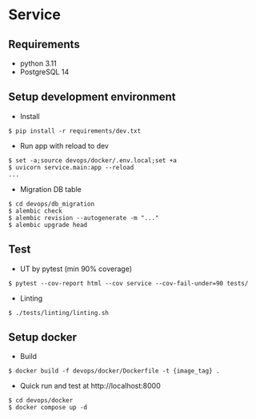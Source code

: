 # Service


## Requirements
- python 3.11
- PostgreSQL 14

## Setup development environment

- Install
```
$ pip install -r requirements/dev.txt
```

- Run app with reload to dev
```
$ set -a;source devops/docker/.env.local;set +a
$ uvicorn service.main:app --reload
...
```

- Migration DB table
```
$ cd devops/db_migration
$ alembic check
$ alembic revision --autogenerate -m "..."
$ alembic upgrade head
```

## Test

- UT by pytest (min 90% coverage)
```
$ pytest --cov-report html --cov service --cov-fail-under=90 tests/
```

- Linting
```
$ ./tests/linting/linting.sh
```

## Setup docker

- Build
```
$ docker build -f devops/docker/Dockerfile -t {image_tag} .
```

- Quick run and test at http://localhost:8000
```
$ cd devops/docker
$ docker compose up -d
```
